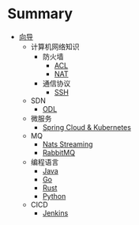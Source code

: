 # Summary

* [向导](README.md)
    * 计算机网络知识
        * 防火墙
            * [ACL](network/policy/acl.md)
            * [NAT](network/policy/nat.md)
        * 通信协议
            * [SSH](network/protocol/ssh.md)
    * SDN
        * [ODL](sdn/odl.md)
    * 微服务
        * [Spring Cloud & Kubernetes](microservice/kubernetes.md)
    * MQ
        * [Nats Streaming](mq/nats-streaming.md)
        * [RabbitMQ](mq/rabbitmq.md)
    * 编程语言
        * [Java](pl/java.md)
        * [Go](pl/go.md)
        * [Rust](pl/rust.md)
        * [Python](pl/python.md)
    * CICD
        * [Jenkins](cicd/jenkins.md)